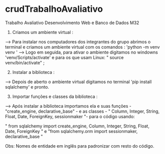 # crudTrabalhoAvaliativo

Trabalho Avaliativo Desenvolvimento Web e Banco de Dados M32

1. Criamos um ambiente virtual :

--> Para instalar nos computadores dos integrantes do grupo abrimos o terminal e criamos um ambiente virtual com os comandos : 'python -m venv venv ' 
--> Logo em seguida, para ativar o ambiente digitamos no windowns 'venv/Scripts/activate' e para os que usam Linux: " source venv/bin/activate" ;

2. Instalar a biblioteca :

--> Depois de aberto o ambiente virtual digitamos no terminal 'pip install sqlalchemy' e pronto.

3. Importar funções e classes da biblioteca :

--> Após  instalar a biblioteca importamos ela e suas funções - "create_engine,  declarative_base" - e as classes - " Column, Integer, String, Float, Date, ForeignKey, sessionmaker "- para o código usando: 

" from sqlalchemy import create_engine, Column, Integer, String, Float, Date, ForeignKey " e 
"from sqlalchemy.orm import sessionmaker, declarative_base "



Obs: Nomes de entidade em inglês para padronizar com resto do código.